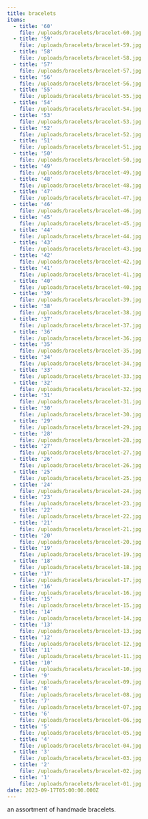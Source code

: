 ```yaml
---
title: bracelets
items:
  - title: '60'
    file: /uploads/bracelets/bracelet-60.jpg
  - title: '59'
    file: /uploads/bracelets/bracelet-59.jpg
  - title: '58'
    file: /uploads/bracelets/bracelet-58.jpg
  - title: '57'
    file: /uploads/bracelets/bracelet-57.jpg
  - title: '56'
    file: /uploads/bracelets/bracelet-56.jpg
  - title: '55'
    file: /uploads/bracelets/bracelet-55.jpg
  - title: '54'
    file: /uploads/bracelets/bracelet-54.jpg
  - title: '53'
    file: /uploads/bracelets/bracelet-53.jpg
  - title: '52'
    file: /uploads/bracelets/bracelet-52.jpg
  - title: '51'
    file: /uploads/bracelets/bracelet-51.jpg
  - title: '50'
    file: /uploads/bracelets/bracelet-50.jpg
  - title: '49'
    file: /uploads/bracelets/bracelet-49.jpg
  - title: '48'
    file: /uploads/bracelets/bracelet-48.jpg
  - title: '47'
    file: /uploads/bracelets/bracelet-47.jpg
  - title: '46'
    file: /uploads/bracelets/bracelet-46.jpg
  - title: '45'
    file: /uploads/bracelets/bracelet-45.jpg
  - title: '44'
    file: /uploads/bracelets/bracelet-44.jpg
  - title: '43'
    file: /uploads/bracelets/bracelet-43.jpg
  - title: '42'
    file: /uploads/bracelets/bracelet-42.jpg
  - title: '41'
    file: /uploads/bracelets/bracelet-41.jpg
  - title: '40'
    file: /uploads/bracelets/bracelet-40.jpg
  - title: '39'
    file: /uploads/bracelets/bracelet-39.jpg
  - title: '38'
    file: /uploads/bracelets/bracelet-38.jpg
  - title: '37'
    file: /uploads/bracelets/bracelet-37.jpg
  - title: '36'
    file: /uploads/bracelets/bracelet-36.jpg
  - title: '35'
    file: /uploads/bracelets/bracelet-35.jpg
  - title: '34'
    file: /uploads/bracelets/bracelet-34.jpg
  - title: '33'
    file: /uploads/bracelets/bracelet-33.jpg
  - title: '32'
    file: /uploads/bracelets/bracelet-32.jpg
  - title: '31'
    file: /uploads/bracelets/bracelet-31.jpg
  - title: '30'
    file: /uploads/bracelets/bracelet-30.jpg
  - title: '29'
    file: /uploads/bracelets/bracelet-29.jpg
  - title: '28'
    file: /uploads/bracelets/bracelet-28.jpg
  - title: '27'
    file: /uploads/bracelets/bracelet-27.jpg
  - title: '26'
    file: /uploads/bracelets/bracelet-26.jpg
  - title: '25'
    file: /uploads/bracelets/bracelet-25.jpg
  - title: '24'
    file: /uploads/bracelets/bracelet-24.jpg
  - title: '23'
    file: /uploads/bracelets/bracelet-23.jpg
  - title: '22'
    file: /uploads/bracelets/bracelet-22.jpg
  - title: '21'
    file: /uploads/bracelets/bracelet-21.jpg
  - title: '20'
    file: /uploads/bracelets/bracelet-20.jpg
  - title: '19'
    file: /uploads/bracelets/bracelet-19.jpg
  - title: '18'
    file: /uploads/bracelets/bracelet-18.jpg
  - title: '17'
    file: /uploads/bracelets/bracelet-17.jpg
  - title: '16'
    file: /uploads/bracelets/bracelet-16.jpg
  - title: '15'
    file: /uploads/bracelets/bracelet-15.jpg
  - title: '14'
    file: /uploads/bracelets/bracelet-14.jpg
  - title: '13'
    file: /uploads/bracelets/bracelet-13.jpg
  - title: '12'
    file: /uploads/bracelets/bracelet-12.jpg
  - title: '11'
    file: /uploads/bracelets/bracelet-11.jpg
  - title: '10'
    file: /uploads/bracelets/bracelet-10.jpg
  - title: '9'
    file: /uploads/bracelets/bracelet-09.jpg
  - title: '8'
    file: /uploads/bracelets/bracelet-08.jpg
  - title: '7'
    file: /uploads/bracelets/bracelet-07.jpg
  - title: '6'
    file: /uploads/bracelets/bracelet-06.jpg
  - title: '5'
    file: /uploads/bracelets/bracelet-05.jpg
  - title: '4'
    file: /uploads/bracelets/bracelet-04.jpg
  - title: '3'
    file: /uploads/bracelets/bracelet-03.jpg
  - title: '2'
    file: /uploads/bracelets/bracelet-02.jpg
  - title: '1'
    file: /uploads/bracelets/bracelet-01.jpg
date: 2023-09-17T05:00:00.000Z
---
```


an assortment of handmade bracelets.
